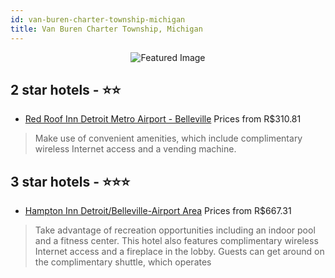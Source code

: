 ```yaml
---
id: van-buren-charter-township-michigan
title: Van Buren Charter Township, Michigan
---
```


<center><img src="https://i.travelapi.com/hotels/1000000/20000/17000/16901/f3de20a8_z.jpg" alt="Featured Image" /></center>


##  2 star hotels - ⭐️⭐️

-    [Red Roof Inn Detroit Metro Airport - Belleville](https://us.hurb.com/hotels/van-buren-charter-township/red-roof-inn-detroit-metro-airport-belleville-JNP-JP183506?cmp=18055) Prices from R$310.81
   > Make use of convenient amenities, which include complimentary wireless Internet access and a vending machine.

##  3 star hotels - ⭐️⭐️⭐️

-    [Hampton Inn Detroit/Belleville-Airport Area](https://us.hurb.com/hotels/van-buren-charter-township/hampton-inn-detroit-belleville-airport-area-JNP-JP745677?cmp=18055) Prices from R$667.31
   > Take advantage of recreation opportunities including an indoor pool and a fitness center. This hotel also features complimentary wireless Internet access and a fireplace in the lobby. Guests can get around on the complimentary shuttle, which operates
